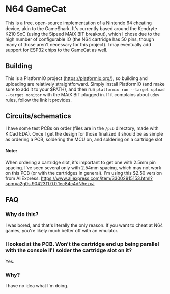 # N64 GameCat

This is a free, open-source implementation of a Nintendo 64 cheating device, akin to the GameShark. It's currently based around the Kendryte K210 SoC (using the Sipeed MAiX BiT breakout), which I chose due to the high number of configurable IO (the N64 cartridge has 50 pins, though many of those aren't necessary for this project). I may eventually add support for ESP32 chips to the GameCat as well.

## Building
This is a PlatformIO project (https://platformio.org/), so building and uploading are relatively straightforward. Simply install PlatformIO (and make sure to add it to your $PATH), and then run `platformio run --target upload --target monitor` with the MAiX BiT plugged in. If it complains about `udev` rules, follow the link it provides.

## Circuits/schematics
I have some test PCBs on order (files are in the `/pcb` directory, made with KiCad EDA). Once I get the design for those finalized it should be as simple as ordering a PCB, soldering the MCU on, and soldering on a cartridge slot
#### Note:
When ordering a cartridge slot, it's important to get one with 2.5mm pin spacing. I've seen several only with 2.54mm spacing, which may not work on this PCB (or with the cartridges in general). I'm using this $2.50 version from AliExpress: https://www.aliexpress.com/item/33002915153.html?spm=a2g0s.9042311.0.0.1ec84c4dN5ezxJ

## FAQ
### Why do this?
I was bored, and that's literally the only reason. If you want to cheat at N64 games, you're likely much better off with an emulator.

### I looked at the PCB. Won't the cartridge end up being parallel with the console if I solder the cartridge slot on it?
Yes.
### Why?
I have no idea what I'm doing.
